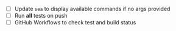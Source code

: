-   [ ] Update `sea` to display available commands if no args provided
-   [ ] Run **all** tests on push
-   [ ] GitHub Workflows to check test and build status
